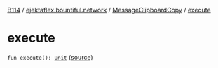 [B114](../../index.md) / [ejektaflex.bountiful.network](../index.md) / [MessageClipboardCopy](index.md) / [execute](./execute.md)

# execute

`fun execute(): `[`Unit`](https://kotlinlang.org/api/latest/jvm/stdlib/kotlin/-unit/index.html) [(source)](https://github.com/ejektaflex/Bountiful/tree/develop/src/main/kotlin/ejektaflex/bountiful/network/MessageClipboardCopy.kt#L16)
